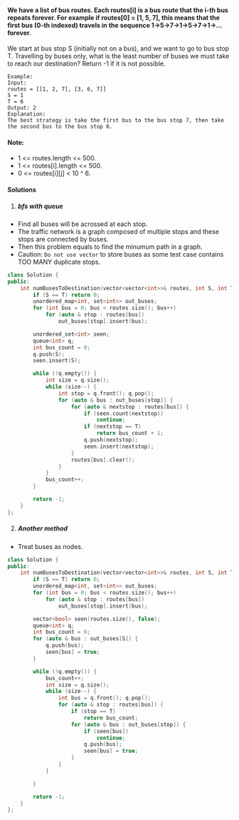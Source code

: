 #### We have a list of bus routes. Each routes[i] is a bus route that the i-th bus repeats forever. For example if routes[0] = [1, 5, 7], this means that the first bus (0-th indexed) travels in the sequence 1->5->7->1->5->7->1->... forever.

We start at bus stop S (initially not on a bus), and we want to go to bus stop T. Travelling by buses only, what is the least number of buses we must take to reach our destination? Return -1 if it is not possible.

```
Example:
Input: 
routes = [[1, 2, 7], [3, 6, 7]]
S = 1
T = 6
Output: 2
Explanation: 
The best strategy is take the first bus to the bus stop 7, then take the second bus to the bus stop 6.
```

#### Note:

-    1 <= routes.length <= 500.
-    1 <= routes[i].length <= 500.
-    0 <= routes[i][j] < 10 ^ 6.

#### Solutions

1. ##### bfs with queue

- Find all buses will be acrossed at each stop.
- The traffic network is a graph composed of multiple stops and these stops are connected by buses.
- Then this problem equals to find the minumum path in a graph.
- Caution: `Do not use vector` to store buses as some test case contains TOO MANY duplicate stops.


```c++
class Solution {
public:
    int numBusesToDestination(vector<vector<int>>& routes, int S, int T) {
        if (S == T) return 0;
        unordered_map<int, set<int>> out_buses;
        for (int bus = 0; bus < routes.size(); bus++)
            for (auto & stop : routes[bus])
                out_buses[stop].insert(bus);

        unordered_set<int> seen;
        queue<int> q;
        int bus_count = 0;
        q.push(S);
        seen.insert(S);

        while (!q.empty()) {
            int size = q.size();
            while (size--) {
                int stop = q.front(); q.pop();
                for (auto & bus : out_buses[stop]) {
                    for (auto & nextstop : routes[bus]) {
                        if (seen.count(nextstop))
                            continue;
                        if (nextstop == T)
                            return bus_count + 1;
                        q.push(nextstop);
                        seen.insert(nextstop);
                    }
                    routes[bus].clear();
                }
            }
            bus_count++;
        }

        return -1;
    }
};
```


2. ##### Another method

- Treat buses as nodes.

```c++
class Solution {
public:
    int numBusesToDestination(vector<vector<int>>& routes, int S, int T) {
        if (S == T) return 0;
        unordered_map<int, set<int>> out_buses;
        for (int bus = 0; bus < routes.size(); bus++)
            for (auto & stop : routes[bus])
                out_buses[stop].insert(bus);

        vector<bool> seen(routes.size(), false);
        queue<int> q;
        int bus_count = 0;
        for (auto & bus : out_buses[S]) {
            q.push(bus);
            seen[bus] = true;
        }

        while (!q.empty()) {
            bus_count++;
            int size = q.size();
            while (size--) {
                int bus = q.front(); q.pop();
                for (auto & stop : routes[bus]) {
                    if (stop == T)
                        return bus_count;
                    for (auto & bus : out_buses[stop]) {
                        if (seen[bus])
                            continue;
                        q.push(bus);
                        seen[bus] = true;
                    }
                }
            }

        }

        return -1;
    }
};


```